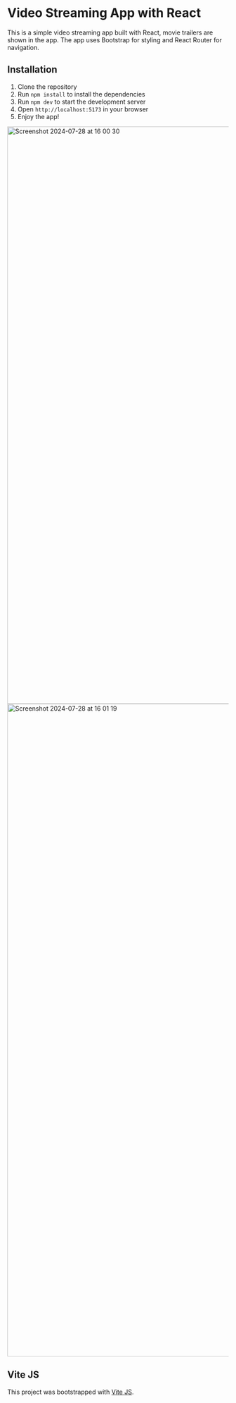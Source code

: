 # Video Streaming App with React

This is a simple video streaming app built with React, movie trailers are shown in the app. The app uses Bootstrap for styling and React Router for navigation.

## Installation

1. Clone the repository
2. Run `npm install` to install the dependencies
3. Run `npm dev` to start the development server
4. Open `http://localhost:5173` in your browser
5. Enjoy the app!

<img width="1310" alt="Screenshot 2024-07-28 at 16 00 30" src="https://github.com/user-attachments/assets/e52b7d30-ecd6-4a75-aaac-c40a26bf94a1">

<img width="1481" alt="Screenshot 2024-07-28 at 16 01 19" src="https://github.com/user-attachments/assets/d8ac0264-10f8-4cd5-8e78-a2332bc50084">

## Vite JS

This project was bootstrapped with [Vite JS](https://vitejs.dev/).
